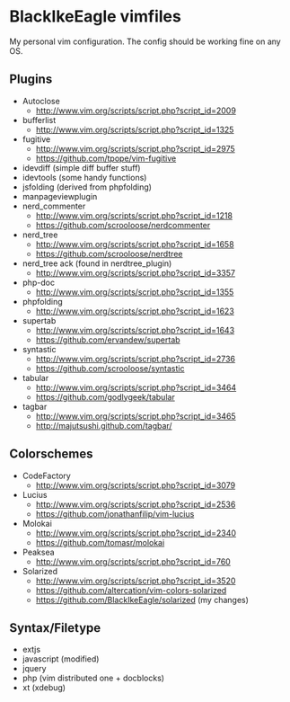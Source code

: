 BlackIkeEagle vimfiles
===

My personal vim configuration.
The config should be working fine on any OS.

Plugins
---

* Autoclose
  * http://www.vim.org/scripts/script.php?script_id=2009
* bufferlist
  * http://www.vim.org/scripts/script.php?script_id=1325
* fugitive
  * http://www.vim.org/scripts/script.php?script_id=2975
  * https://github.com/tpope/vim-fugitive
* idevdiff (simple diff buffer stuff)
* idevtools (some handy functions)
* jsfolding (derived from phpfolding)
* manpageviewplugin
* nerd_commenter
  * http://www.vim.org/scripts/script.php?script_id=1218
  * https://github.com/scrooloose/nerdcommenter
* nerd_tree
  * http://www.vim.org/scripts/script.php?script_id=1658
  * https://github.com/scrooloose/nerdtree
* nerd_tree ack (found in nerdtree_plugin)
  * http://www.vim.org/scripts/script.php?script_id=3357
* php-doc
  * http://www.vim.org/scripts/script.php?script_id=1355
* phpfolding
  * http://www.vim.org/scripts/script.php?script_id=1623
* supertab
  * http://www.vim.org/scripts/script.php?script_id=1643
  * https://github.com/ervandew/supertab
* syntastic
  * http://www.vim.org/scripts/script.php?script_id=2736
  * https://github.com/scrooloose/syntastic
* tabular
  * http://www.vim.org/scripts/script.php?script_id=3464
  * https://github.com/godlygeek/tabular
* tagbar
  * http://www.vim.org/scripts/script.php?script_id=3465
  * http://majutsushi.github.com/tagbar/

Colorschemes
---

* CodeFactory
  * http://www.vim.org/scripts/script.php?script_id=3079
* Lucius
  * http://www.vim.org/scripts/script.php?script_id=2536
  * https://github.com/jonathanfilip/vim-lucius
* Molokai
  * http://www.vim.org/scripts/script.php?script_id=2340
  * https://github.com/tomasr/molokai
* Peaksea
  * http://www.vim.org/scripts/script.php?script_id=760
* Solarized
  * http://www.vim.org/scripts/script.php?script_id=3520
  * https://github.com/altercation/vim-colors-solarized
  * https://github.com/BlackIkeEagle/solarized (my changes)

Syntax/Filetype
---

* extjs
* javascript (modified)
* jquery
* php (vim distributed one + docblocks)
* xt (xdebug)

